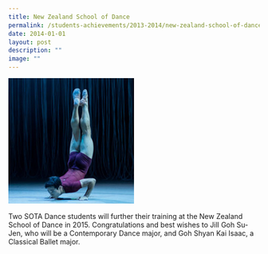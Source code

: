 ```yaml
---
title: New Zealand School of Dance
permalink: /students-achievements/2013-2014/new-zealand-school-of-dance/
date: 2014-01-01
layout: post
description: ""
image: ""
---
```

<img style="width:50%" src="/images/nz_dance_thumb.jpg">
		 
Two SOTA Dance students will further their training at the New Zealand School of Dance in 2015. Congratulations and best wishes to Jill Goh Su-Jen, who will be a Contemporary Dance major, and Goh Shyan Kai Isaac, a Classical Ballet major.

